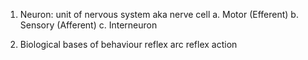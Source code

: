 1. Neuron:
   unit of nervous system
   aka nerve cell
   a. Motor (Efferent)
   b. Sensory (Afferent)
   c. Interneuron

2. Biological bases of behaviour
   reflex arc
   reflex action
   